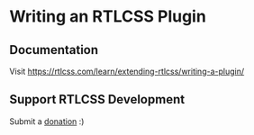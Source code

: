 Writing an RTLCSS Plugin
=====

## Documentation

Visit https://rtlcss.com/learn/extending-rtlcss/writing-a-plugin/

## Support RTLCSS Development

Submit a [donation](https://www.paypal.com/cgi-bin/webscr?cmd=_s-xclick&hosted_button_id=YC28CZLKL4LMC) :)
